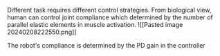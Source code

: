 Different task requires different control strategies. From biological view, human can control joint compliance which determined by the number of parallel elastic elements in muscle activation. 
![[Pasted image 20240208222550.png]]


The robot's compliance is determined by the PD gain in the controller